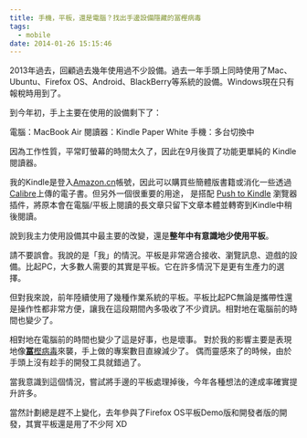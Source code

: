 ```yaml
---
title: 手機，平板，還是電腦？找出手邊設備隱藏的冨樫病毒
tags:
  - mobile
date: 2014-01-26 15:15:46
---
```


2013年過去，回顧過去幾年使用過不少設備。過去一年手頭上同時使用了Mac、Ubuntu、Firefox OS、Android、BlackBerry等系統的設備。Windows現在只有報稅時用到了。

到今年初，手上主要在使用的設備剩下了：

電腦：MacBook Air
閱讀器：Kindle Paper White
手機：多台切換中

因為工作性質，平常盯螢幕的時間太久了，因此在9月後買了功能更單純的 Kindle 閱讀器。

我的Kindle是登入[Amazon.cn](http://amazon.cn/)帳號，因此可以購買些簡體版書籍或消化一些透過[Calibre](http://calibre-ebook.com/)上傳的電子書。但另外一個很重要的用途， 是搭配 [Push to Kindle](http://fivefilters.org/kindle-it/) 瀏覽器插件，將原本會在電腦/平板上閱讀的長文章只留下文章本體並轉寄到Kindle中稍後閱讀。

說到我主力使用設備其中最主要的改變，還是**整年中有意識地少使用平板**。

請不要誤會。我說的是「我」的情況。平板是非常適合接收、瀏覽訊息、遊戲的設備。比起PC，大多數人需要的其實是平板。它在許多情況下是更有生產力的選擇。

但對我來說，前年陸續使用了幾種作業系統的平板。平板比起PC無論是攜帶性還是操作性都非常方便，讓我在這段期間內多吸收了不少資訊。相對地在電腦前的時間也變少了。

相對地在電腦前的時間也變少了這是好事，也是壞事。
對於我的影響主要是表現地像<span class="reference-text">[**冨**樫病毒](http://zh.wikipedia.org/wiki/%E5%86%A8%E6%A8%AB%E7%BE%A9%E5%8D%9A)來襲，手上做的專案數目直線減少了。</span>
<span class="reference-text">偶而靈感來了的時候，由於手頭上沒有趁手的開發工具就錯過了。&nbsp;</span> 

當我意識到這個情況，嘗試將手邊的平板處理掉後，今年各種想法的達成率確實提升許多。

當然計劃總是趕不上變化，去年參與了Firefox OS平板Demo版和開發者版的開發，其實平板還是用了不少阿 XD